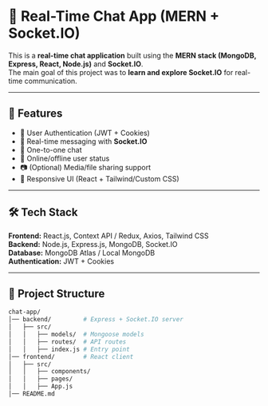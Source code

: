 # 💬 Real-Time Chat App (MERN + Socket.IO)

This is a **real-time chat application** built using the **MERN stack (MongoDB, Express, React, Node.js)** and **Socket.IO**.  
The main goal of this project was to **learn and explore Socket.IO** for real-time communication.

---

## 🚀 Features
- 🔐 User Authentication (JWT + Cookies)
- 👥 Real-time messaging with **Socket.IO**
- 💬 One-to-one chat
- 📡 Online/offline user status
- 📷 (Optional) Media/file sharing support
- 🎨 Responsive UI (React + Tailwind/Custom CSS)

---

## 🛠️ Tech Stack
**Frontend:** React.js, Context API / Redux, Axios, Tailwind CSS  
**Backend:** Node.js, Express.js, MongoDB, Socket.IO  
**Database:** MongoDB Atlas / Local MongoDB  
**Authentication:** JWT + Cookies  

---

## 📂 Project Structure
```bash
chat-app/
│── backend/         # Express + Socket.IO server
│   ├── src/
│   │   ├── models/  # Mongoose models
│   │   ├── routes/  # API routes
│   │   ├── index.js # Entry point
│── frontend/        # React client
│   ├── src/
│   │   ├── components/
│   │   ├── pages/
│   │   ├── App.js
│── README.md
